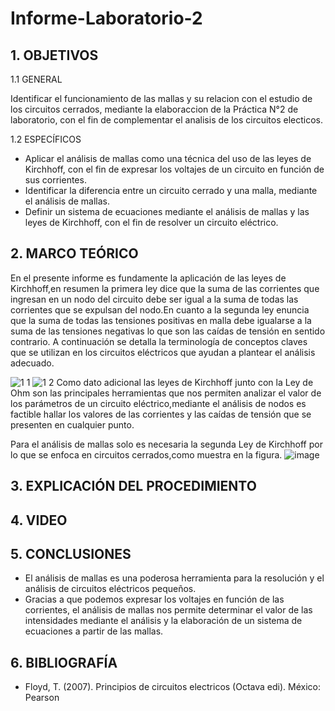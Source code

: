 # Informe-Laboratorio-2
## 1. OBJETIVOS

   1.1 GENERAL

Identificar el funcionamiento de las mallas y su relacion con el estudio de los circuitos cerrados, mediante la elaboraccion de la Práctica N°2 de laboratorio, con el fin de complementar el analisis de los circuitos electicos.  

   1.2 ESPECÍFICOS
   
* Aplicar el análisis de mallas como una técnica del uso de las leyes de Kirchhoff, con el fin de expresar los voltajes de un circuito en función de sus corrientes.  
* Identificar la diferencia entre un circuito cerrado y una malla, mediante el análisis de mallas.
* Definir un sistema de ecuaciones mediante el análisis de mallas y las leyes de Kirchhoff, con el fin de resolver un circuito eléctrico.   

## 2. MARCO TEÓRICO
En el presente informe es fundamente la aplicación de las leyes de Kirchhoff,en resumen la primera ley dice que la suma de las corrientes que ingresan en un nodo del circuito debe ser igual a la suma de todas las corrientes que se expulsan del nodo.En cuanto a la segunda ley enuncia que la suma de todas las tensiones positivas en malla debe igualarse a la suma de las tensiones negativas lo que son las caídas de tensión en sentido contrario.
A continuación se detalla la terminología de conceptos claves que se utilizan en los circuitos eléctricos que ayudan a plantear el análisis adecuado.

![1 1](https://user-images.githubusercontent.com/93666408/142980693-852078d3-baa5-4873-b11a-997cffb76891.jpg)
![1 2](https://user-images.githubusercontent.com/93666408/142980700-a5dab538-0a57-443b-be35-01010500e1fd.jpg)
Como dato adicional las leyes de Kirchhoff junto con la Ley de Ohm son las principales herramientas que nos permiten analizar el valor de los parámetros de un circuito eléctrico,mediante el análisis de nodos es factible hallar los valores de las corrientes y las caídas de tensión que se presenten en cualquier punto.

Para el análisis de mallas solo es necesaria la segunda Ley de Kirchhoff por lo que se enfoca en circuitos cerrados,como muestra en la figura.
![image](https://user-images.githubusercontent.com/93666408/142981151-fbf7142b-af24-4111-af01-7965f41148e9.png)


## 3. EXPLICACIÓN DEL PROCEDIMIENTO



## 4. VIDEO



## 5. CONCLUSIONES
* El análisis de mallas es una poderosa herramienta para la resolución y el análisis de circuitos eléctricos pequeños.
* Gracias a que podemos expresar los voltajes en función de las corrientes, el análisis de mallas nos permite determinar el valor de las intensidades mediante el análisis y la elaboración de un sistema de ecuaciones a partir de las mallas.
## 6. BIBLIOGRAFÍA 
* Floyd, T. (2007). Principios de circuitos electricos (Octava edi). México: Pearson

